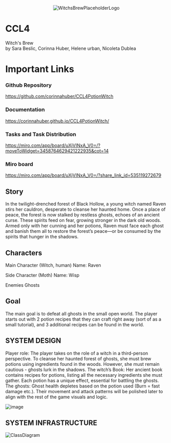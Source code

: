 <p align="center">
  <img src="https://github.com/user-attachments/assets/062db6f0-c532-4d08-8a12-d0c5258b44da" alt="WitchsBrewPlaceholderLogo">
</p>


# CCL4
Witch's Brew
<br>
by Sara Beslic, Corinna Huber, Helene urban, Nicoleta Dublea

# Important Links
### Github Repository
https://github.com/corinnahuber/CCL4PotionWitch

### Documentation
https://corinnahuber.github.io/CCL4PotionWitch/

### Tasks and Task Distribution
https://miro.com/app/board/uXjVINxA_V0=/?moveToWidget=3458764629421222935&cot=14

### Miro board
https://miro.com/app/board/uXjVINxA_V0=/?share_link_id=535119272679

## Story
In the twilight-drenched forest of Black Hollow, a young witch named Raven stirs her cauldron, desperate to cleanse her haunted home. 
Once a place of peace, the forest is now stalked by restless ghosts, echoes of an ancient curse. These spirits feed on fear, growing stronger in the dark old woods.
 Armed only with her cunning and her potions, Raven must face each ghost and banish them all to restore the forest’s peace—or be consumed by the spirits that hunger in the shadows.

## Characters
Main Character
(Witch, human)
Name: Raven

Side Character
(Moth) Name: Wisp

Enemies
Ghosts

## Goal
The main goal is to defeat all ghosts in the small open world. The player starts out with 2 potion recipes that they can craft right away (sort of as a small tutorial), 
and 3 additional recipes can be found in the world.

## SYSTEM DESIGN
Player role:
The player takes on the role of a witch in a third-person perspective. To cleanse her haunted forest of ghosts, 
she must brew potions using ingredients found in the woods. 
However, she must remain cautious - ghosts lurk in the shadows.
The witch’s Book:
Her ancient book contains recipes for potions, listing all the necessary ingredients she must gather. 
Each potion has a unique effect, essential for battling the ghosts.
The ghosts:
Ghost health depletes based on the potion used (Burn = fast damage etc.). 
Their movement and attack patterns will be polished later to align with the rest of the game visuals and logic.

![image](https://github.com/user-attachments/assets/f6d642a0-3300-4ea4-8d5d-6f794bae8cf6)

## SYSTEM INFRASTRUCTURE
![ClassDiagram](https://github.com/user-attachments/assets/926b4e39-fdb8-4a14-94c6-d99f7624ed8c)

